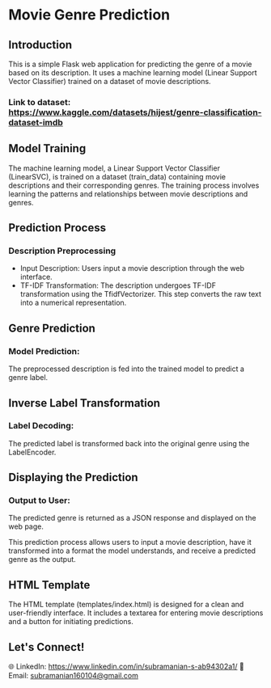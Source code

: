 # Movie Genre Prediction

## Introduction

This is a simple Flask web application for predicting the genre of a movie based on its description. It uses a machine learning model (Linear Support Vector Classifier) trained on a dataset of movie descriptions.

### Link to dataset: https://www.kaggle.com/datasets/hijest/genre-classification-dataset-imdb

## Model Training
The machine learning model, a Linear Support Vector Classifier (LinearSVC), is trained on a dataset (train_data) containing movie descriptions and their corresponding genres. The training process involves learning the patterns and relationships between movie descriptions and genres.

## Prediction Process
### Description Preprocessing
- Input Description:
  Users input a movie description through the web interface.
- TF-IDF Transformation:
  The description undergoes TF-IDF transformation using the TfidfVectorizer. This step converts the raw text into a numerical representation.

## Genre Prediction
### Model Prediction:
The preprocessed description is fed into the trained model to predict a genre label.

## Inverse Label Transformation
### Label Decoding:
The predicted label is transformed back into the original genre using the LabelEncoder.

## Displaying the Prediction
### Output to User:
The predicted genre is returned as a JSON response and displayed on the web page.

This prediction process allows users to input a movie description, have it transformed into a format the model understands, and receive a predicted genre as the output.

## HTML Template

The HTML template (templates/index.html) is designed for a clean and user-friendly interface. It includes a textarea for entering movie descriptions and a button for initiating predictions.

## Let's Connect!
🌐 LinkedIn: https://www.linkedin.com/in/subramanian-s-ab94302a1/ 
📧 Email: subramanian160104@gmail.com
